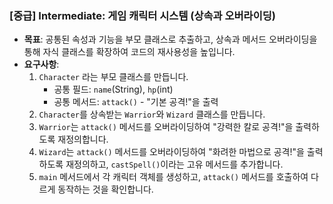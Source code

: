 ### **[중급] Intermediate: 게임 캐릭터 시스템 (상속과 오버라이딩)**

-   **목표**: 공통된 속성과 기능을 부모 클래스로 추출하고, 상속과 메서드 오버라이딩을 통해 자식 클래스를 확장하여 코드의 재사용성을 높입니다.
-   **요구사항**:
    1.  `Character` 라는 부모 클래스를 만듭니다.
        -   공통 필드: `name`(String), `hp`(int)
        -   공통 메서드: `attack()` - "기본 공격!"을 출력
    2.  `Character`를 상속받는 `Warrior`와 `Wizard` 클래스를 만듭니다.
    3.  `Warrior`는 `attack()` 메서드를 오버라이딩하여 "강력한 칼로 공격!"을 출력하도록 재정의합니다.
    4.  `Wizard`는 `attack()` 메서드를 오버라이딩하여 "화려한 마법으로 공격!"을 출력하도록 재정의하고, `castSpell()`이라는 고유 메서드를 추가합니다.
    5.  `main` 메서드에서 각 캐릭터 객체를 생성하고, `attack()` 메서드를 호출하여 다르게 동작하는 것을 확인합니다.